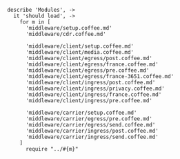     describe 'Modules', ->
      it 'should load', ->
        for m in [
          'middleware/setup.coffee.md'
          'middleware/cdr.coffee.md'

          'middleware/client/setup.coffee.md'
          'middleware/client/media.coffee.md'
          'middleware/client/egress/post.coffee.md'
          'middleware/client/egress/france.coffee.md'
          'middleware/client/egress/pre.coffee.md'
          'middleware/client/egress/france-3651.coffee.md'
          'middleware/client/ingress/post.coffee.md'
          'middleware/client/ingress/privacy.coffee.md'
          'middleware/client/ingress/france.coffee.md'
          'middleware/client/ingress/pre.coffee.md'

          'middleware/carrier/setup.coffee.md'
          'middleware/carrier/egress/pre.coffee.md'
          'middleware/carrier/egress/send.coffee.md'
          'middleware/carrier/ingress/post.coffee.md'
          'middleware/carrier/ingress/send.coffee.md'
        ]
          require "../#{m}"
